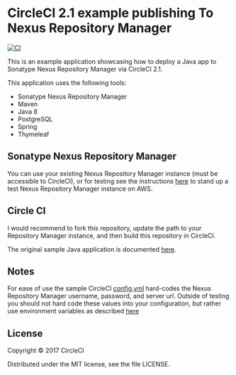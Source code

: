 # CircleCI 2.1 example publishing To Nexus Repository Manager
[![CI](https://circleci.com/gh/sonatype-nexus-community-circleci/circleci-nexus-demo.svg?style=shield&circle-token=:circle-token)](https://circleci.com/gh/sonatype-nexus-community-circleci/circleci-nexus-demo)

This is an example application showcasing how to deploy a Java app to Sonatype Nexus Repository Manager via CircleCI 2.1.

This application uses the following tools: 

* Sonatype Nexus Repository Manager 
* Maven 
* Java 8 
* PostgreSQL 
* Spring 
* Thymeleaf

## Sonatype Nexus Repository Manager
You can use your existing Nexus Repository Manager instance (must be accessible to CircleCI), or for testing see the instructions [here](https://help.sonatype.com/display/NXI/CloudFormation+-+Repository+Manager) to stand up a test Nexus Repository Manager instance on AWS.

## Circle CI
I would recommend to fork this repository, update the path to your Repository Manager instance, and then build this repository in CircleCI.

The original sample Java application is documented [here](https://circleci.com/docs/2.0/language-java/).

## Notes
For ease of use the sample CircleCI [config.yml](.circleci/config.yml) hard-codes the Nexus Repository Manager username, password, and server url. Outside of testing you should not hard code these values into your configuration, but rather use environment variables as described [here](https://github.com/sonatype-nexus-community/circleci-nexus-orb#circleci-context-support)

## License

Copyright © 2017 CircleCI

Distributed under the MIT license, see the file LICENSE.

